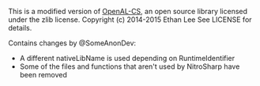 ﻿This is a modified version of [OpenAL-CS](https://github.com/flibitijibibo/OpenAL-CS), an open source library licensed under the zlib license.
Copyright (c) 2014-2015 Ethan Lee
See LICENSE for details.

Contains changes by @SomeAnonDev:
- A different nativeLibName is used depending on RuntimeIdentifier
- Some of the files and functions that aren't used by NitroSharp have been removed
